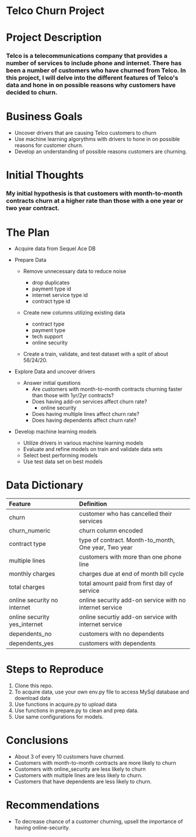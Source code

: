 # Telco Churn Project


# Project Description

### Telco is a telecommunications company that provides a number of services to include phone and internet. There has been a number of customers who have churned from Telco. In this project, I will delve into the different features of Telco's data and hone in on possible reasons why customers have decided to churn. 


# Business Goals

* Uncover drivers that are causing Telco customers to churn
* Use machine learning algorythms with drivers to hone in on possible reasons for customer churn.
* Develop an understanding of possible reasons customers are churning.

# Initial Thoughts

### My initial hypothesis is that customers with month-to-month contracts churn at a higher rate than those with a one year or two year contract.

# The Plan

* Acquire data from Sequel Ace DB

* Prepare Data
    * Remove unnecessary data to reduce noise
        * drop duplicates
        * payment type id
        * internet service type id
        * contract type id
    * Create new columns utilizing existing data
        * contract type
        * payment type
        * tech support
        * online security

    * Create a train, validate, and test dataset with a split of about 56/24/20. 

* Explore Data and uncover drivers
    * Answer initial questions
        * Are customers with month-to-month contracts churning faster than those with 1yr/2yr contracts?
        * Does having add-on services affect churn rate?
            * online security
        * Does having multiple lines affect churn rate?
        * Does having dependents affect churn rate?

* Develop machine learning models
    * Utilize drivers in various machine learning models
    * Evaluate and refine models on train and validate data sets
    * Select best performing models
    * Use test data set on best models
    
        


# Data Dictionary

| Feature | Definition |
| :-- | :-- |
| churn | customer who has cancelled their services |
| churn_numeric | churn column encoded |
| contract type | type of contract. Month-to_month, One year, Two year|
| multiple lines | customers with more than one phone line |
| monthly charges | charges due at end of month bill cycle |
| total charges | total amount paid from first day of service |
| online security no internet | online security add-on service with no internet service |
| online security yes_internet | online securtiy add-on service with internet service |
| dependents_no | customers with no dependents |
| dependents_yes | customers with dependents |



# Steps to Reproduce

1. Clone this repo.
2. To acquire data, use your own env.py file to access MySql database and download data
3. Use functions in acquire.py to upload data
4. Use functions in prepare.py to clean and prep data.
5. Use same configurations for models.

# Conclusions

* About 3 of every 10 customers have churned.
* Customers with month-to-month contracts are more likely to churn
* Customers with online_security are less likely to churn
* Customers with multiple lines are less likely to churn.
* Customers that have dependents are less likely to churn.


# Recommendations

* To decrease chance of a customer churning, upsell the importance of having online-security.